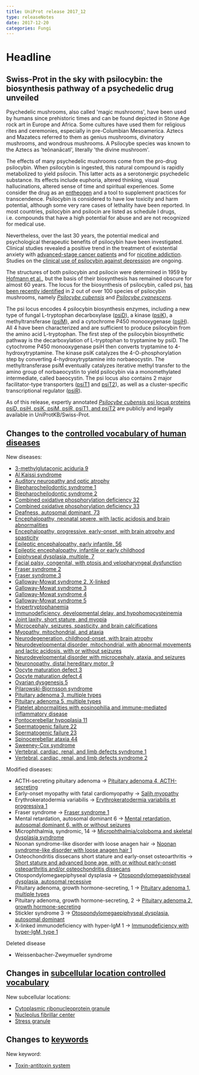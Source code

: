 ```yaml
---
title: UniProt release 2017_12
type: releaseNotes
date: 2017-12-20
categories: Fungi
---
```


# Headline

## Swiss-Prot in the sky with psilocybin: the biosynthesis pathway of a psychedelic drug unveiled

Psychedelic mushrooms, also called 'magic mushrooms', have been used by humans since prehistoric times and can be found depicted in Stone Age rock art in Europe and Africa. Some cultures have used them for religious rites and ceremonies, especially in pre-Columbian Mesoamerica. Aztecs and Mazatecs referred to them as genius mushrooms, divinatory mushrooms, and wondrous mushrooms. A Psilocybe species was known to the Aztecs as 'teōnanācatl', literally 'the divine mushroom'.

The effects of many psychedelic mushrooms come from the pro-drug psilocybin. When psilocybin is ingested, this natural compound is rapidly metabolized to yield psilocin. This latter acts as a serotonergic psychedelic substance. Its effects include euphoria, altered thinking, visual hallucinations, altered sense of time and spiritual experiences. Some consider the drug as an [entheogen](https://en.wikipedia.org/wiki/Entheogen) and a tool to supplement practices for transcendence. Psilocybin is considered to have low toxicity and harm potential, although some very rare cases of lethality have been reported. In most countries, psilocybin and psilocin are listed as schedule I drugs, i.e. compounds that have a high potential for abuse and are not recognized for medical use.

Nevertheless, over the last 30 years, the potential medical and psychological therapeutic benefits of psilocybin have been investigated. Clinical studies revealed a positive trend in the treatment of existential anxiety with [advanced-stage cancer patients](https://www.ncbi.nlm.nih.gov/pubmed/20819978) and for [nicotine addiction](https://www.ncbi.nlm.nih.gov/pubmed/28019026). Studies on the [clinical use of psilocybin against depression](https://www.ncbi.nlm.nih.gov/pubmed/28101325) are ongoing.

The structures of both psilocybin and psilocin were determined in 1959 by [Hofmann et al.](http://onlinelibrary.wiley.com/doi/10.1002/hlca.19590420518/abstract), but the basis of their biosynthesis has remained obscure for almost 60 years. The locus for the biosynthesis of psilocybin, called psi, [has been recently identified](https://www.ncbi.nlm.nih.gov/pubmed/28763571) in 2 out of over 100 species of psilocybin mushrooms, namely [_Psilocybe cubensis_](https://www.uniprot.org/taxonomy/181762) and [_Psilocybe cyanescens_](https://www.uniprot.org/taxonomy/93625).

The psi locus encodes 4 psilocybin biosynthesis enzymes, including a new type of fungal L-tryptophan decarboxylase ([psiD](https://www.uniprot.org/uniprotkb?query=accession:P0DPA6)), a kinase ([psiK](https://www.uniprot.org/uniprotkb?query=accession:P0DPA8)), a methyltransferase ([psiM](https://www.uniprot.org/uniprotkb?query=accession:P0DPA9)), and a cytochrome P450 monooxygenase ([psiH](https://www.uniprot.org/uniprotkb?query=accession:P0DPA7)). All 4 have been characterized and are sufficient to produce psilocybin from the amino acid L-tryptophan. The first step of the psilocybin biosynthetic pathway is the decarboxylation of L-tryptophan to tryptamine by psiD. The cytochrome P450 monooxygenase psiH then converts tryptamine to 4-hydroxytryptamine. The kinase psiK catalyzes the 4-O-phosphorylation step by converting 4-hydroxytryptamine into norbaeocystin. The methyltransferase psiM eventually catalyzes iterative methyl transfer to the amino group of norbaeocystin to yield psilocybin via a monomethylated intermediate, called baeocystin. The psi locus also contains 2 major facilitator-type transporters ([psiT1](https://www.uniprot.org/uniprotkb?query=accession:P0DPB1) and [psiT2](https://www.uniprot.org/uniprotkb?query=accession:P0DPB2)), as well as a cluster-specific transcriptional regulator ([psiR](https://www.uniprot.org/uniprotkb?query=accession:P0DPB0)).

As of this release, expertly annotated [_Psilocybe cubensis_ psi locus proteins psiD, psiH, psiK, psiM, psiR, psiT1, and psiT2](https://www.uniprot.org/uniprotkb?query=accession:P0DPA6+OR+accession:P0DPA7+OR+accession:P0DPA8+OR+accession:P0DPA9+OR+accession:P0DPB0+OR+accession:P0DPB1+OR+accession:P0DPB2) are publicly and legally available in UniProtKB/Swiss-Prot.

## Changes to the [controlled vocabulary of human diseases](https://ftp.uniprot.org/pub/databases/uniprot/current_release/knowledgebase/complete/docs/humdisease)

New diseases:

- [3-methylglutaconic aciduria 9](https://www.uniprot.org/diseases/DI-05109)
- [Al Kaissi syndrome](https://www.uniprot.org/diseases/DI-05093)
- [Auditory neuropathy and optic atrophy](https://www.uniprot.org/diseases/DI-05116)
- [Blepharocheilodontic syndrome 1](https://www.uniprot.org/diseases/DI-05103)
- [Blepharocheilodontic syndrome 2](https://www.uniprot.org/diseases/DI-05104)
- [Combined oxidative phosphorylation deficiency 32](https://www.uniprot.org/diseases/DI-05097)
- [Combined oxidative phosphorylation deficiency 33](https://www.uniprot.org/diseases/DI-05115)
- [Deafness, autosomal dominant, 73](https://www.uniprot.org/diseases/DI-05089)
- [Encephalopathy, neonatal severe, with lactic acidosis and brain abnormalities](https://www.uniprot.org/diseases/DI-05082)
- [Encephalopathy, progressive, early-onset, with brain atrophy and spasticity](https://www.uniprot.org/diseases/DI-05100)
- [Epileptic encephalopathy, early infantile, 56](https://www.uniprot.org/diseases/DI-05090)
- [Epileptic encephalopathy, infantile or early childhood](https://www.uniprot.org/diseases/DI-05114)
- [Epiphyseal dysplasia, multiple, 7](https://www.uniprot.org/diseases/DI-05118)
- [Facial palsy, congenital, with ptosis and velopharyngeal dysfunction](https://www.uniprot.org/diseases/DI-05120)
- [Fraser syndrome 2](https://www.uniprot.org/diseases/DI-05098)
- [Fraser syndrome 3](https://www.uniprot.org/diseases/DI-05099)
- [Galloway-Mowat syndrome 2, X-linked](https://www.uniprot.org/diseases/DI-05105)
- [Galloway-Mowat syndrome 3](https://www.uniprot.org/diseases/DI-05106)
- [Galloway-Mowat syndrome 4](https://www.uniprot.org/diseases/DI-05107)
- [Galloway-Mowat syndrome 5](https://www.uniprot.org/diseases/DI-05108)
- [Hypertryptophanemia](https://www.uniprot.org/diseases/DI-05124)
- [Immunodeficiency, developmental delay, and hypohomocysteinemia](https://www.uniprot.org/diseases/DI-05121)
- [Joint laxity, short stature, and myopia](https://www.uniprot.org/diseases/DI-05096)
- [Microcephaly, seizures, spasticity, and brain calcifications](https://www.uniprot.org/diseases/DI-05123)
- [Myopathy, mitochondrial, and ataxia](https://www.uniprot.org/diseases/DI-05086)
- [Neurodegeneration, childhood-onset, with brain atrophy](https://www.uniprot.org/diseases/DI-05101)
- [Neurodevelopmental disorder, mitochondrial, with abnormal movements and lactic acidosis, with or without seizures](https://www.uniprot.org/diseases/DI-05113)
- [Neurodevelopmental disorder with microcephaly, ataxia, and seizures](https://www.uniprot.org/diseases/DI-05110)
- [Neuronopathy, distal hereditary motor, 9](https://www.uniprot.org/diseases/DI-05119)
- [Oocyte maturation defect 3](https://www.uniprot.org/diseases/DI-05111)
- [Oocyte maturation defect 4](https://www.uniprot.org/diseases/DI-05112)
- [Ovarian dysgenesis 5](https://www.uniprot.org/diseases/DI-05092)
- [Pilarowski-Bjornsson syndrome](https://www.uniprot.org/diseases/DI-05102)
- [Pituitary adenoma 3, multiple types](https://www.uniprot.org/diseases/DI-05088)
- [Pituitary adenoma 5, multiple types](https://www.uniprot.org/diseases/DI-05087)
- [Platelet abnormalities with eosinophilia and immune-mediated inflammatory disease](https://www.uniprot.org/diseases/DI-05117)
- [Pontocerebellar hypoplasia 11](https://www.uniprot.org/diseases/DI-05084)
- [Spermatogenic failure 22](https://www.uniprot.org/diseases/DI-05083)
- [Spermatogenic failure 23](https://www.uniprot.org/diseases/DI-05085)
- [Spinocerebellar ataxia 44](https://www.uniprot.org/diseases/DI-05091)
- [Sweeney-Cox syndrome](https://www.uniprot.org/diseases/DI-05122)
- [Vertebral, cardiac, renal, and limb defects syndrome 1](https://www.uniprot.org/diseases/DI-05094)
- [Vertebral, cardiac, renal, and limb defects syndrome 2](https://www.uniprot.org/diseases/DI-05095)

Modified diseases:

- ACTH-secreting pituitary adenoma -&gt; [Pituitary adenoma 4, ACTH-secreting](https://www.uniprot.org/diseases/DI-01168)
- Early-onset myopathy with fatal cardiomyopathy -&gt; [Salih myopathy](https://www.uniprot.org/diseases/DI-01514)
- Erythrokeratodermia variabilis -&gt; [Erythrokeratodermia variabilis et progressiva 1](https://www.uniprot.org/diseases/DI-00483)
- Fraser syndrome -&gt; [Fraser syndrome 1](https://www.uniprot.org/diseases/DI-01627)
- Mental retardation, autosomal dominant 6 -&gt; [Mental retardation, autosomal dominant 6, with or without seizures](https://www.uniprot.org/diseases/DI-03128)
- Microphthalmia, syndromic, 14 -&gt; [Microphthalmia/coloboma and skeletal dysplasia syndrome](https://www.uniprot.org/diseases/DI-04146)
- Noonan syndrome-like disorder with loose anagen hair -&gt; [Noonan syndrome-like disorder with loose anagen hair 1](https://www.uniprot.org/diseases/DI-02076)
- Osteochondritis dissecans short stature and early-onset osteoarthritis -&gt; [Short stature and advanced bone age, with or without early-onset osteoarthritis and/or osteochondritis dissecans](https://www.uniprot.org/diseases/DI-02814)
- Otospondylomegaepiphyseal dysplasia -&gt; [Otospondylomegaepiphyseal dysplasia, autosomal recessive](https://www.uniprot.org/diseases/DI-01254)
- Pituitary adenoma, growth hormone-secreting, 1 -&gt; [Pituitary adenoma 1, multiple types](https://www.uniprot.org/diseases/DI-01689)
- Pituitary adenoma, growth hormone-secreting, 2 -&gt; [Pituitary adenoma 2, growth hormone-secreting](https://www.uniprot.org/diseases/DI-04304)
- Stickler syndrome 3 -&gt; [Otospondylomegaepiphyseal dysplasia, autosomal dominant](https://www.uniprot.org/diseases/DI-01093)
- X-linked immunodeficiency with hyper-IgM 1 -&gt; [Immunodeficiency with hyper-IgM, type 1](https://www.uniprot.org/diseases/DI-02449)

Deleted disease

- Weissenbacher-Zweymueller syndrome

## Changes in [subcellular location controlled vocabulary](https://ftp.uniprot.org/pub/databases/uniprot/current_release/knowledgebase/complete/docs/subcell)

New subcellular locations:

- [Cytoplasmic ribonucleoprotein granule](https://www.uniprot.org/locations/SL-0495)
- [Nucleolus fibrillar center](https://www.uniprot.org/locations/SL-0497)
- [Stress granule](https://www.uniprot.org/locations/SL-0496)

## Changes to [keywords](https://ftp.uniprot.org/pub/databases/uniprot/current_release/knowledgebase/complete/docs/keywlist)

New keyword:

- [Toxin-antitoxin system](https://www.uniprot.org/keywords/KW-1277)
